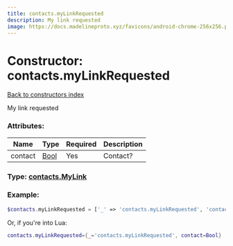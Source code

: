 ```yaml
---
title: contacts.myLinkRequested
description: My link requested
image: https://docs.madelineproto.xyz/favicons/android-chrome-256x256.png
---
```

# Constructor: contacts.myLinkRequested  
[Back to constructors index](index.md)



My link requested

### Attributes:

| Name     |    Type       | Required | Description |
|----------|---------------|----------|-------------|
|contact|[Bool](../types/Bool.md) | Yes|Contact?|



### Type: [contacts.MyLink](../types/contacts.MyLink.md)


### Example:

```php
$contacts.myLinkRequested = ['_' => 'contacts.myLinkRequested', 'contact' => Bool];
```  


Or, if you're into Lua:

```lua
contacts.myLinkRequested={_='contacts.myLinkRequested', contact=Bool}

```


